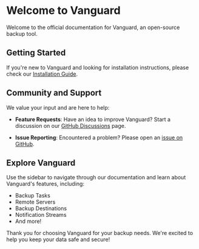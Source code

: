 # Welcome to Vanguard

Welcome to the official documentation for Vanguard, an open-source backup tool.

## Getting Started

If you're new to Vanguard and looking for installation instructions, please check our [Installation Guide](/installation).

## Community and Support

We value your input and are here to help:

- **Feature Requests**: Have an idea to improve Vanguard? Start a discussion on our [GitHub Discussions](https://github.com/vanguardbackup/vanguard/discussions) page.

- **Issue Reporting**: Encountered a problem? Please open an [issue on GitHub](https://github.com/vanguardbackup/vanguard/issues/new/choose).

## Explore Vanguard

Use the sidebar to navigate through our documentation and learn about Vanguard's features, including:

- Backup Tasks
- Remote Servers
- Backup Destinations
- Notification Streams
- And more!

Thank you for choosing Vanguard for your backup needs. We're excited to help you keep your data safe and secure!